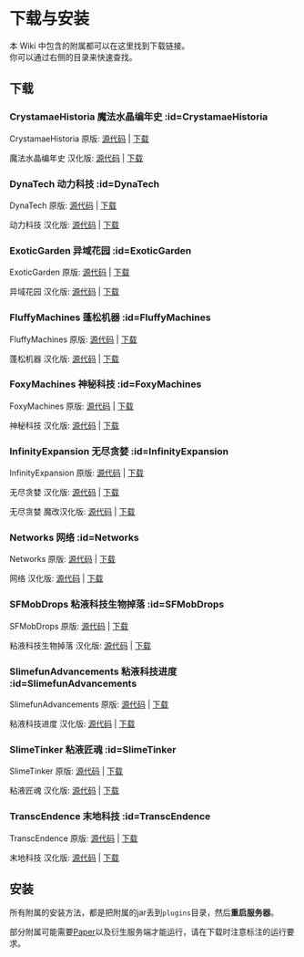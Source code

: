 # 下载与安装

本 Wiki 中包含的附属都可以在这里找到下载链接。  
你可以通过右侧的目录来快速查找。

## 下载

### CrystamaeHistoria 魔法水晶编年史 :id=CrystamaeHistoria

CrystamaeHistoria 原版: [源代码](https://github.com/Sefiraat/CrystamaeHistoria) | [下载](https://thebusybiscuit.github.io/builds/Sefiraat/CrystamaeHistoria/master/)

魔法水晶编年史 汉化版: [源代码](https://github.com/SlimefunGuguProject/CrystamaeHistoria) | [下载](https://builds.guizhanss.net/SlimefunGuguProject/CrystamaeHistoria/master)

### DynaTech 动力科技 :id=DynaTech

DynaTech 原版: [源代码](https://github.com/ProfElements/DynaTech) | [下载](https://thebusybiscuit.github.io/builds/ProfElements/DynaTech/master/)

动力科技 汉化版: [源代码](https://github.com/SlimefunGuguProject/DynaTech) | [下载](https://builds.guizhanss.net/ybw0014/DynaTech/master)

### ExoticGarden 异域花园 :id=ExoticGarden

ExoticGarden 原版: [源代码](https://github.com/TheBusyBiscuit/ExoticGarden) | [下载](https://thebusybiscuit.github.io/builds/TheBusyBiscuit/ExoticGarden/master/)

异域花园 汉化版: [源代码](https://github.com/SlimefunGuguProject/ExoticGarden) | [下载](https://builds.guizhanss.net/ybw0014/ExoticGarden/master)

### FluffyMachines 蓬松机器 :id=FluffyMachines

FluffyMachines 原版: [源代码](https://github.com/NCBPFluffyBear/FluffyMachines) | [下载](https://thebusybiscuit.github.io/builds/NCBPFluffyBear/FluffyMachines/master/)

蓬松机器 汉化版: [源代码](https://github.com/SlimefunGuguProject/FluffyMachines) | [下载](https://builds.guizhanss.net/baoad/FluffyMachines/master)

### FoxyMachines 神秘科技 :id=FoxyMachines

FoxyMachines 原版: [源代码](https://github.com/GallowsDove/FoxyMachines) | [下载](https://thebusybiscuit.github.io/builds/GallowsDove/FoxyMachines/master/)

神秘科技 汉化版: [源代码](https://github.com/SlimefunGuguProject/FoxyMachines) | [下载](https://builds.guizhanss.net/ybw0014/FoxyMachines-CN/master)

### InfinityExpansion 无尽贪婪 :id=InfinityExpansion

InfinityExpansion 原版: [源代码](https://github.com/Mooy1/InfinityExpansion) | [下载](https://thebusybiscuit.github.io/builds/Mooy1/InfinityExpansion/master/)

无尽贪婪 汉化版: [源代码](https://github.com/SlimefunGuguProject/InfinityExpansion) | [下载](https://builds.guizhanss.net/SlimefunGuguProject/InfinityExpansion/master)

无尽贪婪 魔改汉化版: [源代码](https://github.com/SlimefunGuguProject/InfinityExpansion-changed-CN) | [下载](https://builds.guizhanss.net/SlimefunGuguProject/InfinityExpansion-changed-CN/master)

### Networks 网络 :id=Networks

Networks 原版: [源代码](https://github.com/Sefiraat/Networks) | [下载](https://thebusybiscuit.github.io/builds/Sefiraat/Networks/master/)

网络 汉化版: [源代码](https://github.com/SlimefunGuguProject/Networks) | [下载](https://builds.guizhanss.net/ybw0014/Networks/master)

### SFMobDrops 粘液科技生物掉落 :id=SFMobDrops

SFMobDrops 原版: [源代码](https://github.com/WalshyDev/SFMobDrops) | [下载](https://thebusybiscuit.github.io/builds/WalshyDev/SFMobDrops/main/)

粘液科技生物掉落 汉化版: [源代码](https://github.com/SlimefunGuguProject/SFMobDrops) | [下载](https://builds.guizhanss.net/SlimefunGuguProject/SFMobDrops/main)

### SlimefunAdvancements 粘液科技进度 :id=SlimefunAdvancements

SlimefunAdvancements 原版: [源代码](https://github.com/qwertyuioplkjhgfd/SlimefunAdvancements) | [下载](https://thebusybiscuit.github.io/builds/qwertyuioplkjhgfd/SlimefunAdvancements/main/)

粘液科技进度 汉化版: [源代码](https://github.com/SlimefunGuguProject/SlimefunAdvancements) | [下载](https://builds.guizhanss.net/ybw0014/SlimefunAdvancements-CN/main)

### SlimeTinker 粘液匠魂 :id=SlimeTinker

SlimeTinker 原版: [源代码](https://github.com/Sefiraat/SlimeTinker) | [下载](https://thebusybiscuit.github.io/builds/Sefiraat/SlimeTinker/master/)

粘液匠魂 汉化版: [源代码](https://github.com/SlimefunGuguProject/SlimeTinker) | [下载](https://builds.guizhanss.net/ybw0014/SlimeTinker/master)

### TranscEndence 末地科技 :id=TranscEndence

TranscEndence 原版: [源代码](https://github.com/Sfiguz7/TranscEndence) | [下载](https://thebusybiscuit.github.io/builds/Sfiguz7/TranscEndence/master/)

末地科技 汉化版: [源代码](https://github.com/SlimefunGuguProject/TranscEndence) | [下载](https://builds.guizhanss.net/baoad/TranscEndence/master)

## 安装

所有附属的安装方法，都是把附属的jar丢到`plugins`目录，然后**重启服务器**。

部分附属可能需要[Paper](https://papermc.io/downloads)以及衍生服务端才能运行，请在下载时注意标注的运行要求。
